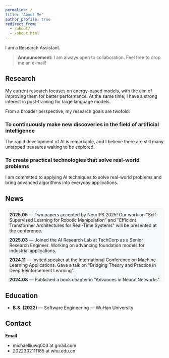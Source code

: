 ```yaml
---
permalink: /
title: "About Me"
author_profile: true
redirect_from: 
  - /about/
  - /about.html
---
```


I am a Research Assistant.

> **Announcement:** I am always open to collaboration. Feel free to drop me an e-mail!

## Research


My current research focuses on energy-based models, with the aim of improving them for better performance. At the same time, I have a strong interest in post-training for large language models.

From a broader perspective, my research goals are twofold:

### To continuously make new discoveries in the field of artificial intelligence 
The rapid development of AI is remarkable, and I believe there are still many untapped treasures waiting to be explored.

### To create practical technologies that solve real-world problems 
I am committed to applying AI techniques to solve real-world problems and bring advanced algorithms into everyday applications.




## News


<!-- - **2025.05** — Two papers ! -->
<div style="
height: 210px; 
overflow-y: auto; 
padding: 12px; 
background-color: #f8f9fa;
border-radius: 6px; 
border: 1px solid #e9ecef;
">

<ul style="list-style-type: none; padding-left: 0; margin: 0;">
    <li style="margin-bottom: 12px;"><strong>2025.05</strong> — Two papers accepted by NeurIPS 2025! Our work on "Self-Supervised Learning for Robotic Manipulation" and "Efficient Transformer Architectures for Real-Time Systems" will be presented at the conference.</li>
    <li style="margin-bottom: 12px;"><strong>2025.03</strong> — Joined the AI Research Lab at TechCorp as a Senior Research Engineer. Working on advancing foundation models for industrial applications.</li>
    <li style="margin-bottom: 12px;"><strong>2024.11</strong> — Invited speaker at the International Conference on Machine Learning Applications. Gave a talk on "Bridging Theory and Practice in Deep Reinforcement Learning".</li>
    <li style="margin-bottom: 12px;"><strong>2024.08</strong> — Published a book chapter in "Advances in Neural Networks" titled "Challenges in Scaling Deep Learning Systems".</li>
    <li style="margin-bottom: 12px;"><strong>2024.05</strong> — Received the "Outstanding Young Researcher Award" from the Computer Science Association.</li>
    <li style="margin-bottom: 12px;"><strong>2025.05</strong> — Two papers accepted by NeurIPS 2025! Our work on "Self-Supervised Learning for Robotic Manipulation" and "Efficient Transformer Architectures for Real-Time Systems" will be presented at the conference.</li>
    <li style="margin-bottom: 12px;"><strong>2025.03</strong> — Joined the AI Research Lab at TechCorp as a Senior Research Engineer. Working on advancing foundation models for industrial applications.</li>
    <li style="margin-bottom: 12px;"><strong>2024.11</strong> — Invited speaker at the International Conference on Machine Learning Applications. Gave a talk on "Bridging Theory and Practice in Deep Reinforcement Learning".</li>
    <li style="margin-bottom: 12px;"><strong>2024.08</strong> — Published a book chapter in "Advances in Neural Networks" titled "Challenges in Scaling Deep Learning Systems".</li>
    <li><strong>2024.05</strong> — Received the "Outstanding Young Researcher Award" from the Computer Science Association.</li>
  </ul>


</div>



## Education


- **B.S. (2022)** — Software Engineering — WuHan University  

## Contact


 **Email**  
- michaelliuwq003 at gmail.com
- 2022302111185 at whu.edu.cn